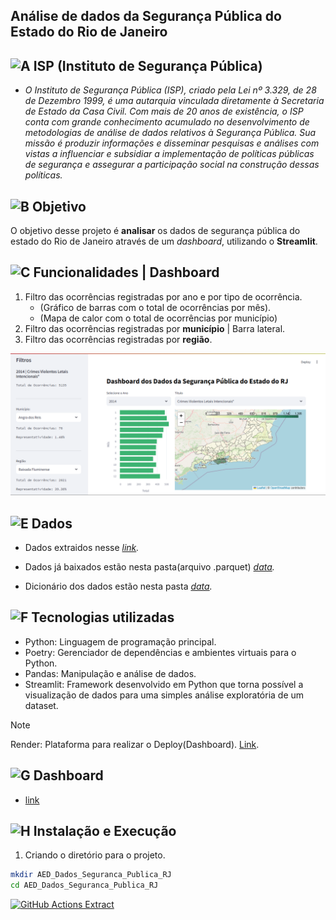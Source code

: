 ## Análise de dados da Segurança Pública do Estado do Rio de Janeiro

## ![A](https://cdn-icons-png.flaticon.com/24/1085/1085456.png) ISP (Instituto de Segurança Pública)

- *O Instituto de Segurança Pública (ISP), criado pela Lei nº 3.329, de 28 de Dezembro 1999, é uma autarquia vinculada diretamente à Secretaria de Estado da Casa Civil. Com mais de 20 anos de existência, o ISP conta com grande conhecimento acumulado no desenvolvimento de metodologias de análise de dados relativos à Segurança Pública. Sua missão é produzir informações e disseminar pesquisas e análises com vistas a influenciar e subsidiar a implementação de políticas públicas de segurança e assegurar a participação social na construção dessas políticas.*

## ![B](https://cdn-icons-png.flaticon.com/24/1534/1534999.png) Objetivo

O objetivo desse projeto é **analisar** os dados de segurança pública do estado do Rio de Janeiro através de um *dashboard*, utilizando o **Streamlit**.

## ![C](https://cdn-icons-png.flaticon.com/24/4739/4739384.png) Funcionalidades | Dashboard

1. Filtro das ocorrências registradas por ano e por tipo de ocorrência.
   * (Gráfico de barras com o total de ocorrências por mês).
   * (Mapa de calor com o total de ocorrências por município)
2. Filtro das ocorrências registradas por **município** | Barra lateral.
3. Filtro das ocorrências registradas por **região**.

![D](https://github.com/Prog-LucasAlves/AED_Dados_Seguranca_Publica/blob/main/image/Preview.png)

## ![E](https://cdn-icons-png.flaticon.com/24/9872/9872417.png) Dados

- Dados extraidos nesse *[link](https://www.ispdados.rj.gov.br/Arquivos/BaseMunicipioMensal.csv).*

- Dados já baixados estão nesta pasta(arquivo .parquet) *[data](https://github.com/Prog-LucasAlves/AED_Dados_Seguranca_Publica/tree/main/data/raw_data/GOLDEN).*

- Dicionário dos dados estão nesta pasta *[data](https://github.com/Prog-LucasAlves/AED_Dados_Seguranca_Publica/tree/main/data/dict_data).*

## ![F](https://cdn-icons-png.flaticon.com/24/752/752646.png) Tecnologias utilizadas

- Python: Linguagem de programação principal.
- Poetry: Gerenciador de dependências e ambientes virtuais para o Python.
- Pandas: Manipulação e análise de dados.
- Streamlit: Framework desenvolvido em Python que torna possível a visualização de dados para uma simples análise exploratória de um dataset.

> [!NOTE]
> Render: Plataforma para realizar o Deploy(Dashboard). [Link](https://render.com/).

## ![G](https://cdn-icons-png.flaticon.com/24/1991/1991103.png) Dashboard

- [link](https://aed-dados-seguranca-publica.onrender.com)

## ![H](https://cdn-icons-png.flaticon.com/24/3786/3786109.png) Instalação e Execução

1. Criando o diretório para o projeto.

```bash
mkdir AED_Dados_Seguranca_Publica_RJ
cd AED_Dados_Seguranca_Publica_RJ
```

[![GitHub Actions Extract](https://github.com/Prog-LucasAlves/AED_Dados_Seguranca_Publica/actions/workflows/extract.yml/badge.svg?branch=main)](https://github.com/Prog-LucasAlves/AED_Dados_Seguranca_Publica/actions/workflows/extract.yml)
